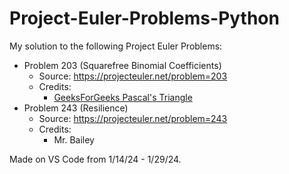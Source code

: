 # Project-Euler-Problems-Python
My solution to the following Project Euler Problems:
- Problem 203 (Squarefree Binomial Coefficients)
    - Source: https://projecteuler.net/problem=203
    - Credits:
        - [GeeksForGeeks Pascal's Triangle](https://www.geeksforgeeks.org/python-program-to-print-pascals-triangle/)
- Problem 243 (Resilience)
    - Source: https://projecteuler.net/problem=243
    - Credits:
        - Mr. Bailey
    
Made on VS Code from 1/14/24 - 1/29/24. 